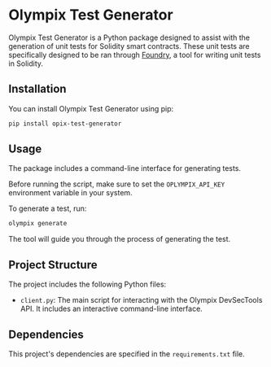 # Olympix Test Generator

Olympix Test Generator is a Python package designed to assist with the generation of unit tests for Solidity smart contracts. These unit tests are specifically designed to be ran through [Foundry](https://book.getfoundry.sh/), a tool for writing unit tests in Solidity. 

## Installation

You can install Olympix Test Generator using pip:

```bash
pip install opix-test-generator
```

## Usage

The package includes a command-line interface for generating tests.

Before running the script, make sure to set the `OPLYMPIX_API_KEY` environment variable in your system.

To generate a test, run:

```bash
olympix generate
```

The tool will guide you through the process of generating the test.

## Project Structure

The project includes the following Python files:

- `client.py`: The main script for interacting with the Olympix DevSecTools API. It includes an interactive command-line interface.

## Dependencies

This project's dependencies are specified in the `requirements.txt` file.